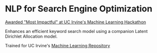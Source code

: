 # NLP for Search Engine Optimization

[Awarded "Most Impactful" at UC Irvine's Machine Learning Hackathon](https://www.ics.uci.edu/community/news/view_news?id=2184)

Enhances an efficient keyword search model using a companion Latent Dirichlet Allocation model.

Trained for UC Irvine's [Machine Learning Repository](https://archive.ics.uci.edu/ml/index.php)
